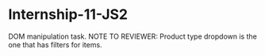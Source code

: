 # Internship-11-JS2
DOM manipulation task.
NOTE TO REVIEWER: Product type dropdown is the one that has filters for items.